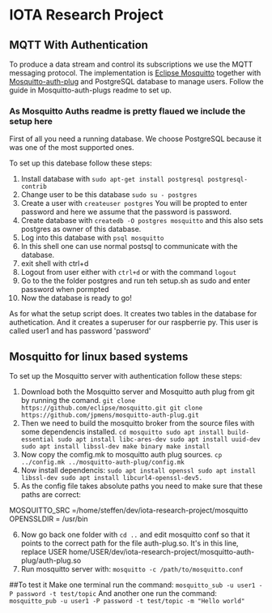 # IOTA Research Project

## MQTT With Authentication
To produce a data stream and control its subscriptions we use the MQTT messaging protocol. The implementation is [Eclipse Mosquitto](https://projects.eclipse.org/projects/technology.mosquitto) together with [Mosquitto-auth-plug](https://github.com/jpmens/mosquitto-auth-plug) and PostgreSQL database to manage users. Follow the guide in Mosquitto-auth-plugs readme to set up. 

### As Mosquitto Auths readme is pretty flaued we include the setup here

First of all you need a running database. We choose PostgreSQL because it was one of the most supported ones.

To set up this datebase follow these steps:

1. Install database with `sudo apt-get install postgresql postgresql-contrib`
2. Change user to be this database `sudo su - postgres`
3. Create a user with `createuser postgres` You will be propted to enter password and here we assume that the password is password. 
4. Create database with `createdb -O postgres mosquitto` and this also sets postgres as owner of this database.
5. Log into this database with `psql mosquitto`
6. In this shell one can use normal postsql to communicate with the database.
7. exit shell with ctrl+d 
8. Logout from user either with `ctrl+d` or with the command `logout`
9. Go to the the folder postgres and run teh setup.sh as sudo and enter password when pormpted
10. Now the database is ready to go! 

As for what the setup script does. It creates two tables in the database for authetication. And it creates a superuser for our raspberrie py. This user is called user1 and has password 'password'

## Mosquitto for linux based systems

To set up the Mosquitto server with authentication follow these steps:

1. Download both the Mosquitto server and Mosquitto auth plug from git by running the comand.
`git clone https://github.com/eclipse/mosquitto.git
git clone https://github.com/jpmens/mosquitto-auth-plug.git`
2. Then we need to build the mosquitto broker from the source files with some dependencis installed. 
`cd mosquitto
sudo apt install build-essential
sudo apt install libc-ares-dev
sudo apt install uuid-dev 
sudo apt install libssl-dev
make binary
make install`
3. Now copy the comfig.mk to mosquitto auth plug sources.
`cp ../config.mk ../mosquitto-auth-plug/config.mk`
4. Now install dependencis:
`sudo apt install openssl
sudo apt install libssl-dev
sudo apt install libcurl4-openssl-dev5.` 
5. As the config file takes absolute paths you need to make sure that these paths are correct:

MOSQUITTO_SRC =/home/steffen/dev/iota-research-project/mosquitto
OPENSSLDIR = /usr/bin

6. Now go back one folder with `cd ..` and edit mosquitto conf so that it points to the correct path for the file auth-plug.so.
It's in this line, replace USER
home/USER/dev/iota-research-project/mosquitto-auth-plug/auth-plug.so
7. Run mosquitto server with:
`mosquitto -c /path/to/mosquitto.conf`

##To test it
Make one terminal run the command: 
`mosquitto_sub -u user1 -P password -t test/topic`
And another one run the command:
`mosquitto_pub -u user1 -P password -t test/topic -m "Hello world"`



